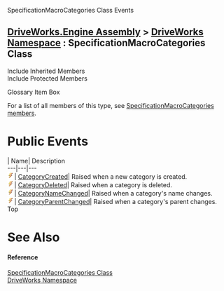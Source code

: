 SpecificationMacroCategories Class Events   
  
[DriveWorks.Engine Assembly](topic2156.md) > [DriveWorks Namespace](topic2159.md) : SpecificationMacroCategories Class  
---  
  
Include Inherited Members    
Include Protected Members    


Glossary Item Box

For a list of all members of this type, see [SpecificationMacroCategories members](topic5343.md).

# Public Events

| Name| Description  
---|---|---  
![Public Event](dotnetimages/publicEvent.gif)| [CategoryCreated](topic5355.md)| Raised when a new category is created.   
![Public Event](dotnetimages/publicEvent.gif)| [CategoryDeleted](topic5356.md)| Raised when a category is deleted.   
![Public Event](dotnetimages/publicEvent.gif)| [CategoryNameChanged](topic5357.md)| Raised when a category's name changes.   
![Public Event](dotnetimages/publicEvent.gif)| [CategoryParentChanged](topic5358.md)| Raised when a category's parent changes.   
Top

# See Also

#### Reference

[SpecificationMacroCategories Class](topic5342.md)   
[DriveWorks Namespace](topic2159.md)


